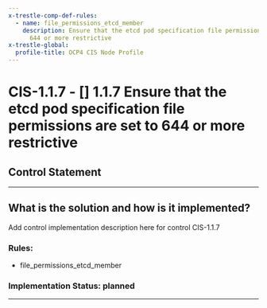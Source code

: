 ```yaml
---
x-trestle-comp-def-rules:
  - name: file_permissions_etcd_member
    description: Ensure that the etcd pod specification file permissions are set to
      644 or more restrictive
x-trestle-global:
  profile-title: OCP4 CIS Node Profile
---
```


# CIS-1.1.7 - \[\] 1.1.7 Ensure that the etcd pod specification file permissions are set to 644 or more restrictive

## Control Statement

______________________________________________________________________

## What is the solution and how is it implemented?

<!-- For implementation status enter one of: implemented, partial, planned, alternative, not-applicable -->

<!-- Note that the list of rules under ### Rules: is read-only and changes will not be captured after assembly to JSON -->

Add control implementation description here for control CIS-1.1.7

### Rules:

  - file_permissions_etcd_member

### Implementation Status: planned

______________________________________________________________________
